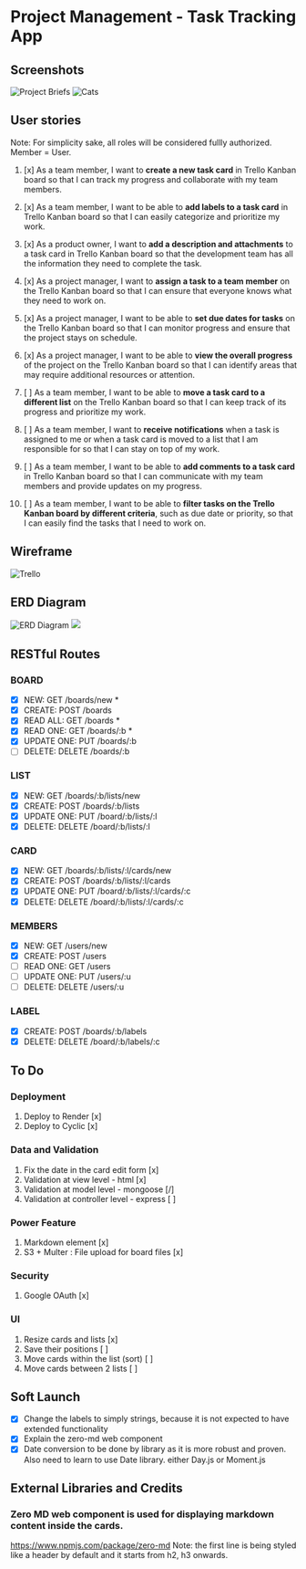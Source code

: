 # Project Management - Task Tracking App

## Screenshots
![Project Briefs](screencapture-localhost-3000-boards-641328120ceb6248552798d6-2023-03-16-23_54_12.png)
![Cats](Screenshot%202023-03-17%20112849.png)

## User stories
Note: For simplicity sake, all roles will be considered fullly authorized. Member = User.

1. [x] As a team member, I want to __create a new task card__ in Trello Kanban board so that I can track my progress and collaborate with my team members.

2. [x] As a team member, I want to be able to __add labels to a task card__ in Trello Kanban board so that I can easily categorize and prioritize my work.

3. [x] As a product owner, I want to __add a description and attachments__ to a task card in Trello Kanban board so that the development team has all the information they need to complete the task.

4. [x] As a project manager, I want to __assign a task to a team member__ on the Trello Kanban board so that I can ensure that everyone knows what they need to work on.

5. [x] As a project manager, I want to be able to __set due dates for tasks__ on the Trello Kanban board so that I can monitor progress and ensure that the project stays on schedule.

6. [x] As a project manager, I want to be able to __view the overall progress__ of the project on the Trello Kanban board so that I can identify areas that may require additional resources or attention.

7. [ ] As a team member, I want to be able to __move a task card to a different list__ on the Trello Kanban board so that I can keep track of its progress and prioritize my work.

8. [ ] As a team member, I want to __receive notifications__ when a task is assigned to me or when a task card is moved to a list that I am responsible for so that I can stay on top of my work.

9. [ ] As a team member, I want to be able to __add comments to a task card__ in Trello Kanban board so that I can communicate with my team members and provide updates on my progress.

10. [ ] As a team member, I want to be able to __filter tasks on the Trello Kanban board by different criteria__, such as due date or priority, so that I can easily find the tasks that I need to work on.

## Wireframe
![Trello](Trello.png)

## ERD Diagram
![ERD Diagram](mermaid-erd-diagram-task-tracker.png)
[![](https://mermaid.ink/img/pako:eNqNkstuwjAQRX_F8jqglLyz41UJKVIlaDdtupgSEywlNrKdUhry77UTpEaEinpl3zm-M2NPjbc8IzjGRCwo5ALKlKHLetks16j-PUslKMsRg5IMxJzzvCCrbBAgJdBioB5AyiMXQxw-QYHo5CZl3Wb2NF0v0Pk8GvEaJavNM4pRqgtnCiiTKe6oNnCB5ubCNdQ3G7alqCp6fRm3t3dUUKnkVTltorsGpgRtsAWRXRvM_1VBp5oa4IMUN_Qd7ePmt7RYSSJu5uteJpnOlskfL9PDHlfJ8j7VDoihFOQ5ydCRqn2KsYVLIvS3Z3qs2i41sCd6aLBhM7KDqlDGsNEoVIpvTmyLYyUqYuHqkIEil1nE8Q4KqdUDMBzX-AvHD4E_Dm3Xix4CvQ1dd2Lhk5btsevbfuQFtuc6Tui7jYW_OdcW9jjy3CiaOMEktB0ncsLW77UNmqTND23p4qY?type=png)](https://mermaid.live/edit#pako:eNqNkstuwjAQRX_F8jqglLyz41UJKVIlaDdtupgSEywlNrKdUhry77UTpEaEinpl3zm-M2NPjbc8IzjGRCwo5ALKlKHLetks16j-PUslKMsRg5IMxJzzvCCrbBAgJdBioB5AyiMXQxw-QYHo5CZl3Wb2NF0v0Pk8GvEaJavNM4pRqgtnCiiTKe6oNnCB5ubCNdQ3G7alqCp6fRm3t3dUUKnkVTltorsGpgRtsAWRXRvM_1VBp5oa4IMUN_Qd7ePmt7RYSSJu5uteJpnOlskfL9PDHlfJ8j7VDoihFOQ5ydCRqn2KsYVLIvS3Z3qs2i41sCd6aLBhM7KDqlDGsNEoVIpvTmyLYyUqYuHqkIEil1nE8Q4KqdUDMBzX-AvHD4E_Dm3Xix4CvQ1dd2Lhk5btsevbfuQFtuc6Tui7jYW_OdcW9jjy3CiaOMEktB0ncsLW77UNmqTND23p4qY)

## RESTful Routes
### BOARD ###
- [x] NEW: GET /boards/new *
- [x] CREATE: POST /boards
- [x] READ ALL: GET /boards *
- [x] READ ONE: GET /boards/:b *
- [x] UPDATE ONE: PUT /boards/:b
- [ ] DELETE: DELETE /boards/:b

### LIST ###
- [x] NEW: GET /boards/:b/lists/new
- [x] CREATE: POST /boards/:b/lists
- [x] UPDATE ONE: PUT /board/:b/lists/:l
- [x] DELETE: DELETE /board/:b/lists/:l

### CARD ###
- [x] NEW: GET /boards/:b/lists/:l/cards/new
- [x] CREATE: POST /boards/:b/lists/:l/cards
- [x] UPDATE ONE: PUT /board/:b/lists/:l/cards/:c
- [x] DELETE: DELETE /board/:b/lists/:l/cards/:c

### MEMBERS ###
- [x] NEW: GET /users/new
- [x] CREATE: POST /users
- [ ] READ ONE: GET /users
- [ ] UPDATE ONE: PUT /users/:u
- [ ] DELETE: DELETE /users/:u

### LABEL ###
- [x] CREATE: POST /boards/:b/labels
- [x] DELETE: DELETE /board/:b/labels/:c

## To Do
### Deployment
1. Deploy to Render [x]
2. Deploy to Cyclic [x]

### Data and Validation
1. Fix the date in the card edit form [x]
2. Validation at view level - html [x]
3. Validation at model level - mongoose [/]
4. Validation at controller level - express [ ]

### Power Feature
1. Markdown element [x]
2. S3 + Multer : File upload for board files [x]

### Security
1. Google OAuth [x]

### UI
1. Resize cards and lists [x]
2. Save their positions [ ]
2. Move cards within the list (sort) [ ]
3. Move cards between 2 lists [ ]

## Soft Launch
- [x] Change the labels to simply strings, because it is not expected to have extended functionality
- [x] Explain the zero-md web component
- [x] Date conversion to be done by library as it is more robust and proven. Also need to learn to use Date library. either Day.js or Moment.js

## External Libraries and Credits
### Zero MD web component is used for displaying markdown content inside the cards.
https://www.npmjs.com/package/zero-md
 Note: the first line is being styled like a header by default and it starts from h2, h3 onwards.





